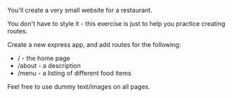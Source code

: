 You'll create a very small website for a restaurant.

You don't have to style it - this exercise is just to help you practice creating routes.

Create a new express app, and add routes for the following:

* / - the home page
* /about - a description
* /menu - a listing of different food items

Feel free to use dummy text/images on all pages.